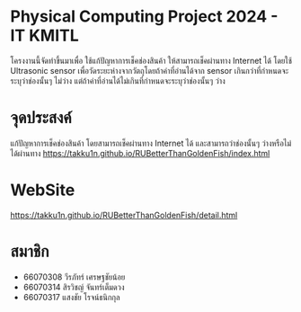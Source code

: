 # Physical Computing Project 2024 - IT KMITL
โครงงานนี้จัดทำขึ้นมาเพื่อ ใช้แก้ปัญหาการเช็คช่องสินค้า 
ให้สามารถเช็คผ่านทาง Internet ได้ โดยใช้ Ultrasonic sensor เพื่อวัดระยะห่างจากวัตถุโดยถ้าค่าที่อ่านได้จาก
sensor เกินกว่าที่กำหนดจะระบุว่าช่องนั้นๆ ไม่ว่าง แต่ถ้าค่าที่อ่านได้ไม่เกินที่กำหนดจะระบุว่าช่องนั้นๆ ว่าง
    
# จุดประสงค์
แก้ปัญหาการเช็คช่องสินค้า โดยสามารถเช็คผ่านทาง Internet ได้ และสามารถว่าช่องนั้นๆ ว่างหรือไม่ได้ผ่านทาง
https://takku1n.github.io/RUBetterThanGoldenFish/index.html

# WebSite
https://takku1n.github.io/RUBetterThanGoldenFish/detail.html

# สมาชิก
- 66070308 วีรภัทร์ เศรษฐชัยน้อย
- 66070314 สิรวิชญ์ จันทร์เต็มดวง
- 66070317 แสงชัย โรจน์ธนิกกุล
